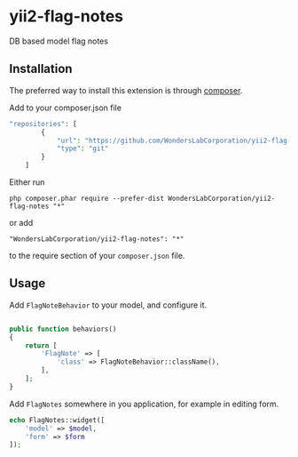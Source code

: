 # yii2-flag-notes
DB based model flag notes

Installation
------------

The preferred way to install this extension is through [composer](http://getcomposer.org/download/).

Add to your composer.json file

```php 
"repositories": [
        {
            "url": "https://github.com/WondersLabCorporation/yii2-flag-notes.git",
            "type": "git"
        }
    ]
```

Either run

``` 
php composer.phar require --prefer-dist WondersLabCorporation/yii2-flag-notes "*"
```

or add

```
"WondersLabCorporation/yii2-flag-notes": "*"
```

to the require section of your `composer.json` file.

Usage
------------

Add `FlagNoteBehavior` to your model, and configure it.

```php

public function behaviors()
{
    return [
        'FlagNote' => [
            'class' => FlagNoteBehavior::className(),
        ],
    ];
}
```

Add `FlagNotes` somewhere in you application, for example in editing form.

```php
echo FlagNotes::widget([
    'model' => $model,
    'form' => $form
]);
```